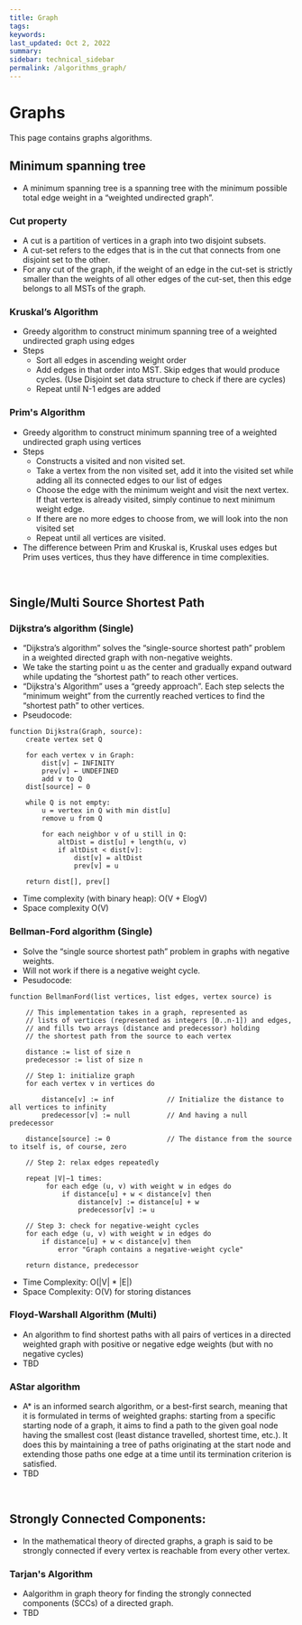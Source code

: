 ```yaml
---
title: Graph
tags: 
keywords: 
last_updated: Oct 2, 2022
summary: 
sidebar: technical_sidebar
permalink: /algorithms_graph/
---
```


# Graphs
This page contains graphs algorithms. 
 
## Minimum spanning tree
-  A minimum spanning tree is a spanning tree with the minimum possible total edge weight in a “weighted undirected graph”.

### Cut property
- A cut is a partition of vertices in a graph into two disjoint subsets. 
- A cut-set refers to the edges that is in the cut that connects from one disjoint set to the other.
- For any cut of the graph, if the weight of an edge in the cut-set is strictly smaller than the weights of all other edges of the cut-set, then this edge belongs to all MSTs of the graph.

### Kruskal’s Algorithm
- Greedy algorithm to construct minimum spanning tree of a weighted undirected graph using edges
- Steps
  - Sort all edges in ascending weight order 
  - Add edges in that order into MST. Skip edges that would produce cycles. (Use Disjoint set data structure to check if there are cycles)
  - Repeat until N-1 edges are added

### Prim's Algorithm
- Greedy algorithm to construct minimum spanning tree of a weighted undirected graph using vertices
- Steps
  - Constructs a visited and non visited set. 
  - Take a vertex from the non visited set, add it into the visited set while adding all its connected edges to our list of edges
  - Choose the edge with the minimum weight and visit the next vertex. If that vertex is already visited, simply continue to next minimum weight edge. 
  - If there are no more edges to choose from, we will look into the non visited set
  - Repeat until all vertices are visited.
- The difference between Prim and Kruskal is, Kruskal uses edges but Prim uses vertices, thus they have difference in time complexities.

<br>

## Single/Multi Source Shortest Path
### Dijkstra’s algorithm (Single)
- “Dijkstra’s algorithm” solves the “single-source shortest path” problem in a weighted directed graph with non-negative weights.
- We take the starting point u as the center and gradually expand outward while updating the “shortest path” to reach other vertices.
- “Dijkstra's Algorithm” uses a “greedy approach”. Each step selects the “minimum weight” from the currently reached vertices to find the “shortest path” to other vertices.
- Pseudocode:
```
function Dijkstra(Graph, source):
    create vertex set Q

    for each vertex v in Graph:            
        dist[v] ← INFINITY                 
        prev[v] ← UNDEFINED                
        add v to Q                     
    dist[source] ← 0                       
   
    while Q is not empty:
        u = vertex in Q with min dist[u]    
        remove u from Q
       
        for each neighbor v of u still in Q:
            altDist = dist[u] + length(u, v)
            if altDist < dist[v]:              
                dist[v] = altDist
                prev[v] = u

    return dist[], prev[]
```
- Time complexity (with binary heap): O(V + ElogV)
- Space complexity O(V)


### Bellman-Ford algorithm (Single)
- Solve the “single source shortest path” problem in graphs with negative weights.
- Will not work if there is a negative weight cycle.
- Pesudocode:
```
function BellmanFord(list vertices, list edges, vertex source) is

    // This implementation takes in a graph, represented as
    // lists of vertices (represented as integers [0..n-1]) and edges,
    // and fills two arrays (distance and predecessor) holding
    // the shortest path from the source to each vertex

    distance := list of size n
    predecessor := list of size n

    // Step 1: initialize graph
    for each vertex v in vertices do

        distance[v] := inf             // Initialize the distance to all vertices to infinity
        predecessor[v] := null         // And having a null predecessor
    
    distance[source] := 0              // The distance from the source to itself is, of course, zero

    // Step 2: relax edges repeatedly
    
    repeat |V|−1 times:
         for each edge (u, v) with weight w in edges do
             if distance[u] + w < distance[v] then
                 distance[v] := distance[u] + w
                 predecessor[v] := u

    // Step 3: check for negative-weight cycles
    for each edge (u, v) with weight w in edges do
        if distance[u] + w < distance[v] then
            error "Graph contains a negative-weight cycle"

    return distance, predecessor
```
- Time Complexity: O(\|V\| * \|E\|)
- Space Complexity: O(V) for storing distances  


### Floyd-Warshall Algorithm (Multi)
- An algorithm to find shortest paths with all pairs of vertices in a directed weighted graph with positive or negative edge weights (but with no negative cycles) 
- TBD


### AStar algorithm
- A* is an informed search algorithm, or a best-first search, meaning that it is formulated in terms of weighted graphs: starting from a specific starting node of a graph, it aims to find a path to the given goal node having the smallest cost (least distance travelled, shortest time, etc.). It does this by maintaining a tree of paths originating at the start node and extending those paths one edge at a time until its termination criterion is satisfied.
- TBD

<br> 

## Strongly Connected Components: 
- In the mathematical theory of directed graphs, a graph is said to be strongly connected if every vertex is reachable from every other vertex. 
### Tarjan's Algorithm
- Aalgorithm in graph theory for finding the strongly connected components (SCCs) of a directed graph.
- TBD




